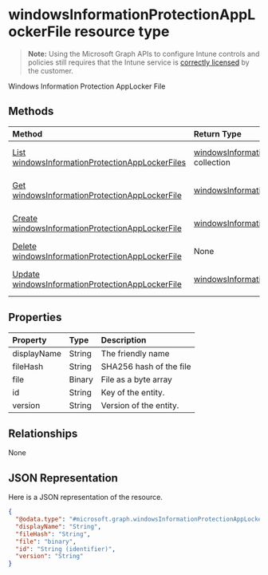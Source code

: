 # windowsInformationProtectionAppLockerFile resource type

> **Note:** Using the Microsoft Graph APIs to configure Intune controls and policies still requires that the Intune service is [correctly licensed](https://go.microsoft.com/fwlink/?linkid=839381) by the customer.

Windows Information Protection AppLocker File
## Methods
|Method|Return Type|Description|
|:---|:---|:---|
|[List windowsInformationProtectionAppLockerFiles](../api/intune_mam_windowsinformationprotectionapplockerfile_list.md)|[windowsInformationProtectionAppLockerFile](../resources/intune_mam_windowsinformationprotectionapplockerfile.md) collection|List properties and relationships of the [windowsInformationProtectionAppLockerFile](../resources/intune_mam_windowsinformationprotectionapplockerfile.md) objects.|
|[Get windowsInformationProtectionAppLockerFile](../api/intune_mam_windowsinformationprotectionapplockerfile_get.md)|[windowsInformationProtectionAppLockerFile](../resources/intune_mam_windowsinformationprotectionapplockerfile.md)|Read properties and relationships of the [windowsInformationProtectionAppLockerFile](../resources/intune_mam_windowsinformationprotectionapplockerfile.md) object.|
|[Create windowsInformationProtectionAppLockerFile](../api/intune_mam_windowsinformationprotectionapplockerfile_create.md)|[windowsInformationProtectionAppLockerFile](../resources/intune_mam_windowsinformationprotectionapplockerfile.md)|Create a new [windowsInformationProtectionAppLockerFile](../resources/intune_mam_windowsinformationprotectionapplockerfile.md) object.|
|[Delete windowsInformationProtectionAppLockerFile](../api/intune_mam_windowsinformationprotectionapplockerfile_delete.md)|None|Deletes a [windowsInformationProtectionAppLockerFile](../resources/intune_mam_windowsinformationprotectionapplockerfile.md).|
|[Update windowsInformationProtectionAppLockerFile](../api/intune_mam_windowsinformationprotectionapplockerfile_update.md)|[windowsInformationProtectionAppLockerFile](../resources/intune_mam_windowsinformationprotectionapplockerfile.md)|Update the properties of a [windowsInformationProtectionAppLockerFile](../resources/intune_mam_windowsinformationprotectionapplockerfile.md) object.|

## Properties
|Property|Type|Description|
|:---|:---|:---|
|displayName|String|The friendly name|
|fileHash|String|SHA256 hash of the file|
|file|Binary|File as a byte array|
|id|String|Key of the entity.|
|version|String|Version of the entity.|

## Relationships
None
## JSON Representation
Here is a JSON representation of the resource.
<!--{
  "blockType": "resource",
  "keyProperty": "id",
  "baseType": "microsoft.graph.entity",
  "@odata.type": "microsoft.graph.windowsInformationProtectionAppLockerFile"
}-->
``` json
{
  "@odata.type": "#microsoft.graph.windowsInformationProtectionAppLockerFile",
  "displayName": "String",
  "fileHash": "String",
  "file": "binary",
  "id": "String (identifier)",
  "version": "String"
}
```



